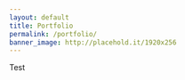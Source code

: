 ```yaml
---
layout: default
title: Portfolio
permalink: /portfolio/
banner_image: http://placehold.it/1920x256
---
```


Test